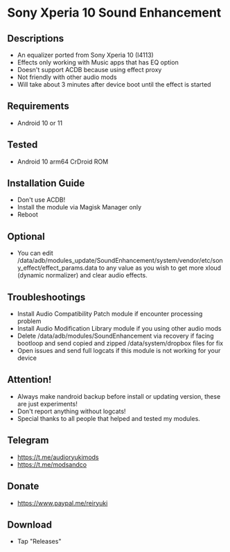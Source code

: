 # Sony Xperia 10 Sound Enhancement

## Descriptions
- An equalizer ported from Sony Xperia 10 (I4113)
- Effects only working with Music apps that has EQ option
- Doesn't support ACDB because using effect proxy
- Not friendly with other audio mods
- Will take about 3 minutes after device boot until the effect is started

## Requirements
- Android 10 or 11

## Tested
- Android 10 arm64 CrDroid ROM

## Installation Guide
- Don't use ACDB!
- Install the module via Magisk Manager only
- Reboot

## Optional
- You can edit /data/adb/modules_update/SoundEnhancement/system/vendor/etc/sony_effect/effect_params.data to any value as you wish to get more xloud (dynamic normalizer) and clear audio effects. 

## Troubleshootings
- Install Audio Compatibility Patch module if encounter processing problem
- Install Audio Modification Library module if you using other audio mods
- Delete /data/adb/modules/SoundEnhancement via recovery if facing bootloop and send copied and zipped /data/system/dropbox files for fix
- Open issues and send full logcats if this module is not working for your device

## Attention!
- Always make nandroid backup before install or updating version, these are just experiments!
- Don't report anything without logcats!
- Special thanks to all people that helped and tested my modules.

## Telegram
- https://t.me/audioryukimods
- https://t.me/modsandco

## Donate
- https://www.paypal.me/reiryuki

## Download
- Tap "Releases"
